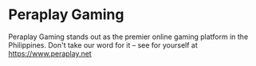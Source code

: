 <h1>Peraplay Gaming</h1>
Peraplay Gaming stands out as the premier online gaming platform in the Philippines. Don't take our word for it – see for yourself at <a href="https://www.peraplay.net">https://www.peraplay.net</a>
